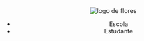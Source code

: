 <!DOCTYPE html>
<html lang="en">
<head>
    <meta charset="UTF-8">
    <meta http-equiv="X-UA-Compatible" content="IE=edge">
    <meta name="viewport" content="width=device-width, initial-scale=1.0">
    <title>Flowers</title>
    <link rel="stylesheet" href="style.css">
</head>
<body>
    <header>
        <img src="https://images.pexels.com/photos/20295105/pexels-photo-20295105/free-photo-of-amor-jardim-folha-presente.jpeg?auto=compress&cs=tinysrgb&w=600&lazy=load" alt="logo de flores">
        <ul>
            <li>Escola</li>
            <li>Estudante</li>
        </ul>
    </header>
</body>
</html>

